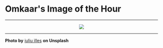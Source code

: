 # Omkaar's Image of the Hour

---

<div align="center">

<a href="https://unsplash.com/photos/a-blue-flower-stands-in-a-wheat-field-O7meUgRrb6Y">
  <img src="https://images.unsplash.com/photo-1748034035895-d541a06d07b9?crop=entropy&cs=tinysrgb&fit=max&fm=jpg&ixid=M3w3NjA2Nzh8MHwxfHJhbmRvbXx8fHx8fHx8fDE3NTA5MjEyMDB8&ixlib=rb-4.1.0&q=80&w=1080" style="max-width:100%; height:auto;">
</a>



</div>

---

**Photo by** [iuliu illes](https://unsplash.com/@illes_cristi) **on Unsplash**
